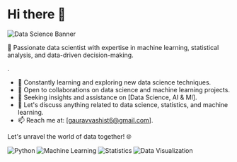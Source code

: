# Hi there 👋

![Data Science Banner](https://www.shutterstock.com/image-illustration/abstract-blurred-background-computergenerated-image-fractal-486768502)

🚀 Passionate data scientist with expertise in machine learning, statistical analysis, and data-driven decision-making.

.
- 🌱 Constantly learning and exploring new data science techniques.
- 👯 Open to collaborations on data science and machine learning projects.
- 🤔 Seeking insights and assistance on [Data Science, AI & Ml].
- 💬 Let's discuss anything related to data science, statistics, and machine learning.
- 📫 Reach me at: [gauravvashist6@gmail.com].

Let's unravel the world of data together! 🌐

<!-- Add badges for skills or technologies -->
![Python](https://img.shields.io/badge/Python-Expert-blue)
![Machine Learning](https://img.shields.io/badge/Machine%20Learning-Enthusiast-green)
![Statistics](https://img.shields.io/badge/Statistics-Intermediate-yellow)
![Data Visualization](https://img.shields.io/badge/Data%20Visualization-Intermediate-orange)
